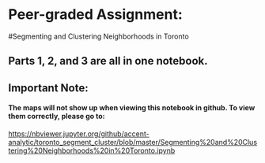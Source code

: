 # Peer-graded Assignment: 
#Segmenting and Clustering Neighborhoods in Toronto

## Parts 1, 2, and 3 are all in one notebook.

## Important Note:
#### The maps will not show up when viewing this notebook in github. To view them correctly, please go to:
https://nbviewer.jupyter.org/github/accent-analytic/toronto_segment_cluster/blob/master/Segmenting%20and%20Clustering%20Neighborhoods%20in%20Toronto.ipynb

